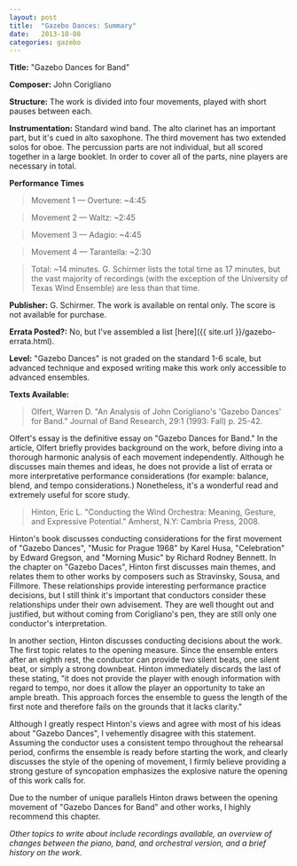 ```yaml
---
layout: post
title:  "Gazebo Dances: Summary"
date:   2013-10-08
categories: gazebo
---
```


**Title:** "Gazebo Dances for Band"

**Composer:** John Corigliano

**Structure:** The work is divided into four movements, played with short pauses between each.

**Instrumentation:** Standard wind band. The alto clarinet has an important part, but it's cued in alto saxophone. The third movement has two extended solos for oboe. The percussion parts are not individual, but all scored together in a large booklet. In order to cover all of the parts, nine players are necessary in total.

**Performance Times** 
>Movement 1 &mdash; Overture: ~4:45 

>Movement 2 &mdash; Waltz: ~2:45

>Movement 3 &mdash; Adagio: ~4:45

>Movement 4 &mdash; Tarantella: ~2:30

>Total: ~14 minutes. G. Schirmer lists the total time as 17 minutes, but the vast majority of recordings (with the exception of the University of Texas Wind Ensemble) are less than that time.

**Publisher:** G. Schirmer. The work is available on rental only. The score is not available for purchase.

**Errata Posted?:** No, but I've assembled a list [here]({{ site.url }}/gazebo-errata.html).

**Level:** "Gazebo Dances" is not graded on the standard 1-6 scale, but advanced technique and exposed writing make this work only accessible to advanced ensembles.

**Texts Available:**

>Olfert, Warren D. "An Analysis of John Corigliano's 'Gazebo Dances' for Band." Journal of Band Research, 29:1 (1993: Fall) p. 25-42.

Olfert's essay is the definitive essay on "Gazebo Dances for Band." In the article, Olfert briefly provides background on the work, before diving into a thorough harmonic analysis of each movement independently. Although he discusses main themes and ideas, he does not provide a list of errata or more interpretative performance considerations (for example: balance, blend, and tempo considerations.) Nonetheless, it's a wonderful read and extremely useful for score study.

>Hinton, Eric L. "Conducting the Wind Orchestra: Meaning, Gesture, and Expressive Potential." Amherst, N.Y: Cambria Press, 2008.

Hinton's book discusses conducting considerations for the first movement of "Gazebo Dances", "Music for Prague 1968" by Karel Husa, "Celebration" by Edward Gregson, and "Morning Music" by Richard Rodney Bennett. In the chapter on "Gazebo Daces", Hinton first discusses main themes, and relates them to other works by composers such as Stravinsky, Sousa, and Fillmore. These relationships provide interesting performance practice decisions, but I still think it's important that conductors consider these relationships under their own advisement. They are well thought out and justified, but without coming from Corigliano's pen, they are still only one conductor's interpretation.

In another section, Hinton discusses conducting decisions about the work. The first topic relates to the opening measure. Since the ensemble enters after an eighth rest, the conductor can provide two silent beats, one silent beat, or simply a strong downbeat. Hinton immediately discards the last of these stating, "it does not provide the player with enough information with regard to tempo, nor does it allow the player an opportunity to take an ample breath. This approach forces the ensemble to guess the length of the first note and therefore fails on the grounds that it lacks clarity."

Although I greatly respect Hinton's views and agree with most of his ideas about "Gazebo Dances", I vehemently disagree with this statement. Assuming the conductor uses a consistent tempo throughout the rehearsal period, confirms the ensemble is ready before starting the work, and clearly discusses the style of the opening of movement, I firmly believe providing a strong gesture of syncopation emphasizes the explosive nature the opening of this work calls for.

Due to the number of unique parallels Hinton draws between the opening movement of "Gazebo Dances for Band" and other works, I highly recommend this chapter.

*Other topics to write about include recordings available, an overview of changes between the piano, band, and orchestral version, and a brief history on the work.*